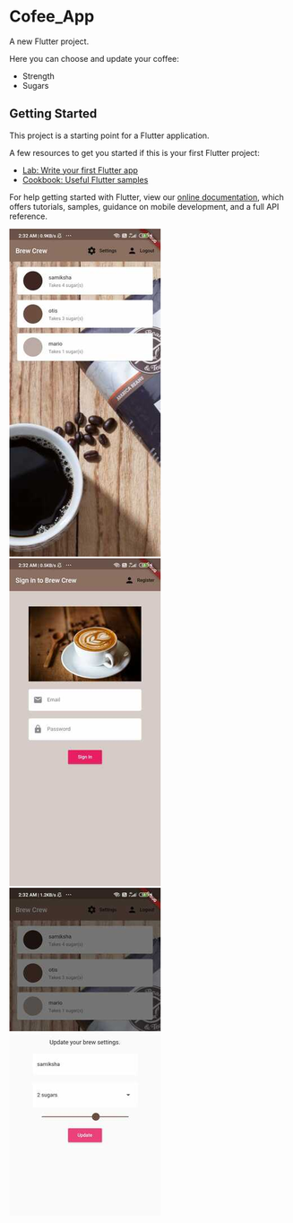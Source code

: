 # Cofee_App 

A new Flutter project.

Here you can choose and update your coffee:
* Strength
* Sugars


## Getting Started

This project is a starting point for a Flutter application.

A few resources to get you started if this is your first Flutter project:

- [Lab: Write your first Flutter app](https://flutter.dev/docs/get-started/codelab)
- [Cookbook: Useful Flutter samples](https://flutter.dev/docs/cookbook)

For help getting started with Flutter, view our
[online documentation](https://flutter.dev/docs), which offers tutorials,
samples, guidance on mobile development, and a full API reference.

![alt text](https://github.com/Samiksha99/Fun-Coffee_App/blob/master/images/home.jpeg?raw=true)
![alt text](https://github.com/Samiksha99/Fun-Coffee_App/blob/master/images/login.jpeg?raw=true)
![alt text](https://github.com/Samiksha99/Fun-Coffee_App/blob/master/images/Settings.jpeg?raw=true)
